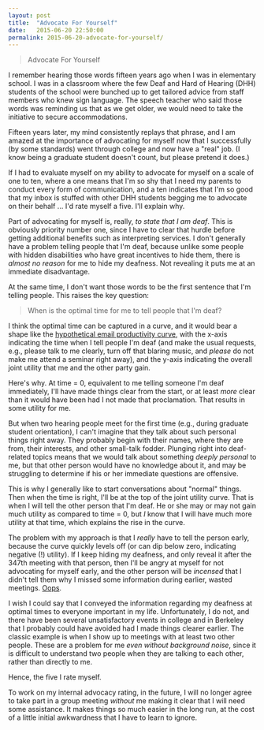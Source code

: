 ```yaml
---
layout: post
title:  "Advocate For Yourself"
date:   2015-06-20 22:50:00
permalink: 2015-06-20-advocate-for-yourself/
---
```


> Advocate For Yourself

I remember hearing those words fifteen years ago when I was in elementary school. I was in a
classroom where the few Deaf and Hard of Hearing (DHH) students of the school were bunched up to get
tailored advice from staff members who knew sign language.  The speech teacher who said those words
was reminding us that as we get older, we would need to take the initiative to secure
accommodations.

Fifteen years later, my mind consistently replays that phrase, and I am amazed at the importance of
advocating for myself now that I successfully (by some standards) went through college and now have
a "real" job. (I know being a graduate student doesn't count, but please pretend it does.)

If I had to evaluate myself on my ability to advocate for myself on a scale of one to ten, where a
one means that I'm so shy that I need my parents to conduct every form of communication, and a ten
indicates that I'm so good that my inbox is stuffed with other DHH students begging me to advocate on
their behalf ... I'd rate myself a five. I'll explain why.

Part of advocating for myself is, really, *to state that I am deaf*. This is obviously priority
number one, since I have to clear that hurdle before getting additional benefits such as
interpreting services. I don't generally have a problem telling people that I'm deaf, because unlike
some people with hidden disabilities who have great incentives to hide them, there is *almost no
reason* for me to hide my deafness. Not revealing it puts me at an immediate disadvantage.

At the same time, I don't want those words to be the first sentence that I'm telling people. This
raises the key question:

> When is the optimal time for me to tell people that I'm deaf?

I think the optimal time can be captured in a curve, and it would bear a shape like the
[hypothetical email productivity
curve](http://calnewport.com/blog/2015/06/18/the-e-mail-productivity-curve/), with the x-axis
indicating the time when I tell people I'm deaf (and make the usual requests, e.g., please talk to
me clearly, turn off that blaring music, and *please* do not make me attend a seminar right away),
and the y-axis indicating the overall joint utility that me and the other party gain.

Here's why. At time = 0, equivalent to me telling someone I'm deaf immediately, I'll have made
things clear from the start, or at least *more* clear than it would have been had I not made that
proclamation. That results in some utility for me.

But when two hearing people meet for the first time (e.g., during graduate student orientation), I
can't imagine that they talk about such personal things right away. They probably begin with their
names, where they are from, their interests, and other small-talk fodder.  Plunging right into
deaf-related topics means that we would talk about something *deeply personal* to me, but that other
person would have no knowledge about it, and may be struggling to determine if his or her immediate
questions are offensive.

This is why I generally like to start conversations about "normal" things.  Then when the time is
right, I'll be at the top of the joint utility curve. That is when I will tell the other person that
I'm deaf. He or she may or may not gain much utility as compared to time = 0, but *I* know that I
will have much more utility at that time, which explains the rise in the curve.

The problem with my approach is that I *really* have to tell the person early, because the curve
quickly levels off (or can dip below zero, indicating negative (!) utility). If I keep hiding my
deafness, and only reveal it after the 347th meeting with that person, then I'll be angry at myself
for not advocating for myself early, and the other person will be *incensed* that I didn't tell them
why I missed some information during earlier, wasted meetings. [Oops](https://www.youtube.com/watch?v=0uvmKnFY4uk).

I wish I could say that I conveyed the information regarding my deafness at optimal times to
everyone important in my life. Unfortunately, I do not, and there have been several unsatisfactory
events in college and in Berkeley that I probably could have avoided had I made things clearer
earlier. The classic example is when I show up to meetings with at least two other people. These are
a problem for me *even without background noise*, since it is difficult to understand two people
when they are talking to each other, rather than directly to me.

Hence, the five I rate myself.

To work on my internal advocacy rating, in the future, I will no longer agree to take part in a
group meeting *without* me making it clear that I will need some assistance. It makes things so much
easier in the long run, at the cost of a little initial awkwardness that I have to learn to ignore.



